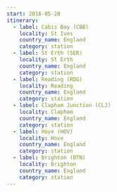 ```yaml
---
start: 2018-05-20
itinerary:
  - label: Cabis Bay (CBB)
    locality: St Ives
    country_name: England
    category: station
  - label: St Erth (SER)
    locality: St Erth
    country_name: England
    category: station
  - label: Reading (RDG)
    locality: Reading
    country_name: England
    category: station
  - label: Clapham Junction (CLJ)
    locality: Clapham
    country_name: England
    category: station
  - label: Hove (HOV)
    locality: Hove
    country_name: England
    category: station
  - label: Brighton (BTN)
    locality: Brighton
    country_name: England
    category: station
---
```

